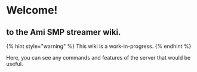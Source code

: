 # Welcome!
## to the Ami SMP streamer wiki.

{% hint style="warning" %}
This wiki is a work-in-progress.
{% endhint %}

Here, you can see any commands and features of the server that would be useful.
